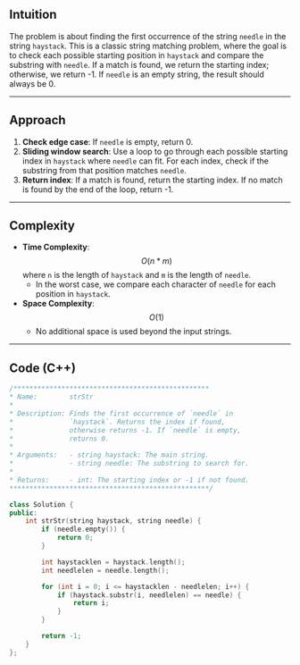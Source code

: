 ## Intuition
The problem is about finding the first occurrence of the string `needle` in the string `haystack`. This is a classic string matching problem, where the goal is to check each possible starting position in `haystack` and compare the substring with `needle`. If a match is found, we return the starting index; otherwise, we return -1. If `needle` is an empty string, the result should always be 0.

---

## Approach
1. **Check edge case**: If `needle` is empty, return 0.
2. **Sliding window search**: Use a loop to go through each possible starting index in `haystack` where `needle` can fit. For each index, check if the substring from that position matches `needle`.
3. **Return index**: If a match is found, return the starting index. If no match is found by the end of the loop, return -1.

---

## Complexity
- **Time Complexity**: $$O(n * m)$$ where `n` is the length of `haystack` and `m` is the length of `needle`.
  - In the worst case, we compare each character of `needle` for each position in `haystack`.
- **Space Complexity**: $$O(1)$$
  - No additional space is used beyond the input strings.

---
## Code (C++)
```cpp
/*************************************************
* Name:        strStr
* 
* Description: Finds the first occurrence of `needle` in 
*              `haystack`. Returns the index if found, 
*              otherwise returns -1. If `needle` is empty, 
*              returns 0.
* 
* Arguments:   - string haystack: The main string.
*              - string needle: The substring to search for.
* 
* Returns:     - int: The starting index or -1 if not found.
**************************************************/

class Solution {
public:
    int strStr(string haystack, string needle) {
        if (needle.empty()) {
            return 0;
        }

        int haystacklen = haystack.length();
        int needlelen = needle.length();

        for (int i = 0; i <= haystacklen - needlelen; i++) {
            if (haystack.substr(i, needlelen) == needle) {
                return i;
            }
        }

        return -1;
    }
};
```